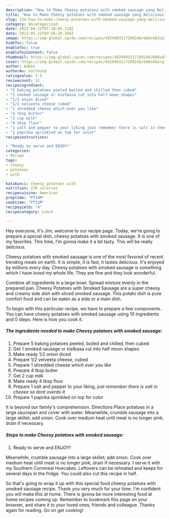 ```yaml
---
description: "How to Make Cheesy potatoes with smoked sausage yang Delicious}"
title: "How to Make Cheesy potatoes with smoked sausage yang Delicious}"
slug: 134-how-to-make-cheesy-potatoes-with-smoked-sausage-yang-delicious
category: Uncategorized
date: 2023-04-21T07:38:03.118Z
date: 2023-05-22T03:56:20.356Z
image: https://img-global.cpcdn.com/recipes/4929403117109248/680x482cq70/cheesy-potatoes-with-smoked-sausage-recipe-main-photo.jpg
hideToc: false
enableToc: true
enableTocContent: false
thumbnail: https://img-global.cpcdn.com/recipes/4929403117109248/680x482cq70/cheesy-potatoes-with-smoked-sausage-recipe-main-photo.jpg
cover: https://img-global.cpcdn.com/recipes/4929403117109248/680x482cq70/cheesy-potatoes-with-smoked-sausage-recipe-main-photo.jpg
author: Admin
authorAv: notfound
ratingvalue: 3.5
reviewcount: 11
recipeingredient:
- "5 baking potatoes peeled boiled and chilled then cubed"
- "1 smoked sausage or kielbasa cut into half moon shapes"
- "1/2 onion diced"
- "1/2 velveeta cheese cubed"
- "1 shredded cheese which ever you like"
- "4 tbsp butter"
- "2 cup milk"
- "4 tbsp flour"
- "1 salt and pepper to your liking just remember there is salt in cheeee so dont overdo it"
- "1 paprika sprinkled on top for color"
recipeinstructions:

- "Ready to serve and ENJOY!"
categories:
- Recipe
tags:
- cheesy
- potatoes
- with

katakunci: cheesy potatoes with 
nutrition: 278 calories
recipecuisine: American
preptime: "PT14M"
cooktime: "PT31M"
recipeyield: "4"
recipecategory: Lunch

---
```



Hey everyone, it's Jim, welcome to our recipe page. Today, we're going to prepare a special dish, cheesy potatoes with smoked sausage. It is one of my favorites. This time, I'm gonna make it a bit tasty. This will be really delicious.

Cheesy potatoes with smoked sausage is one of the most favored of recent trending meals on earth. It is simple, it is fast, it tastes delicious. It's enjoyed by millions every day. Cheesy potatoes with smoked sausage is something which I have loved my whole life. They are fine and they look wonderful.

Combine all ingredients in a large bowl. Spread mixture evenly in the prepared pan. Cheesy Potatoes with Smoked Sausage are a super cheesy and creamy side dish with sliced smoked sausage. This potato dish is pure comfort food and can be eaten as a side or a main dish.


To begin with this particular recipe, we have to prepare a few components. You can have cheesy potatoes with smoked sausage using 10 ingredients and 0 steps. Here is how you cook it.

<!--inarticleads1-->

##### The ingredients needed to make Cheesy potatoes with smoked sausage:

1. Prepare 5 baking potatoes peeled, boiled and chilled, then cubed
1. Get 1 smoked sausage or kielbasa cut into half moon shapes
1. Make ready 1/2 onion diced
1. Prepare 1/2 velveeta cheese, cubed
1. Prepare 1 shredded cheese *which ever you like*
1. Prepare 4 tbsp butter
1. Get 2 cup milk
1. Make ready 4 tbsp flour
1. Prepare 1 salt and pepper to your liking, *just remember there is salt in cheeee so dont overdo it*
1. Prepare 1 paprika sprinkled on top for color


It is beyond our family&#39;s comprehension. Directions Place potatoes in a large saucepan and cover with water. Meanwhile, crumble sausage into a large skillet; add onion. Cook over medium heat until meat is no longer pink; drain if necessary. 

<!--inarticleads2-->

##### Steps to make Cheesy potatoes with smoked sausage:


1. Ready to serve and ENJOY!

Meanwhile, crumble sausage into a large skillet; add onion. Cook over medium heat until meat is no longer pink; drain if necessary. I serve it with my Southern Cornmeal Hoecakes. Leftovers can be reheated and keeps for several days in the fridge. You could also cut this recipe in half. 

So that's going to wrap it up with this special food cheesy potatoes with smoked sausage recipe. Thank you very much for your time. I'm confident you will make this at home. There is gonna be more interesting food at home recipes coming up. Remember to bookmark this page on your browser, and share it to your loved ones, friends and colleague. Thanks again for reading. Go on get cooking!
